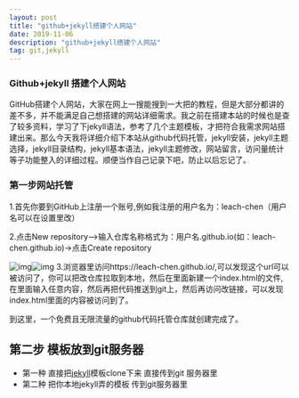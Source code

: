 ```yaml
---
layout: post
title: "github+jekyll搭建个人网站"
date: 2019-11-06 
description: "github+jekyll搭建个人网站"
tag: git,jekyll
---   
```



### Github+jekyll 搭建个人网站
GitHub搭建个人网站，大家在网上一搜能搜到一大把的教程，但是大部分都讲的差不多，并不能满足自己想搭建的网站详细需求。我之前在搭建本站的时候也是查了较多资料，学习了下jekyll语法，参考了几个主题模板，才把符合我需求网站搭建出来。那么今天我将详细介绍下本站从github代码托管，jekyll安装，jekyll主题选择，jekyll目录结构，jekyll基本语法，jekyll主题修改，网站留言，访问量统计等子功能整入的详细过程。顺便当作自己记录下吧，防止以后忘记了。

### 第一步网站托管
1.首先你要到GitHub上注册一个账号,例如我注册的用户名为：leach-chen（用户名可以在设置里改）

2.点击New repository–>输入仓库名称格式为：用户名.github.io(如：leach-chen.github.io)->点击Create repository

![img](https://upload-images.jianshu.io/upload_images/3700891-ec225bdee10284f2..png?imageMogr2/auto-orient/strip|imageView2/2/w/568/format/webp)![img](https://upload-images.jianshu.io/upload_images/3700891-a49cc279d54154fe..png?imageMogr2/auto-orient/strip|imageView2/2/w/990/format/webp)
3.浏览器里访问https://leach-chen.github.io/,可以发现这个url可以被访问了，你可以把改仓库拉取到本地，然后在里面新建一个index.html的文件,在里面输入任意内容，然后再把代码推送到git上，然后再访问改链接，可以发现index.html里面的内容被访问到了。

到这里，一个免费且无限流量的github代码托管仓库就创建完成了。

## 第二步  模板放到git服务器

- 第一种  直接把[jekyll](http://jekyllthemes.org/)模板clone下来   直接传到git 服务器里
- 第二种   把你本地jekyll弄的模板  传到git服务器里

